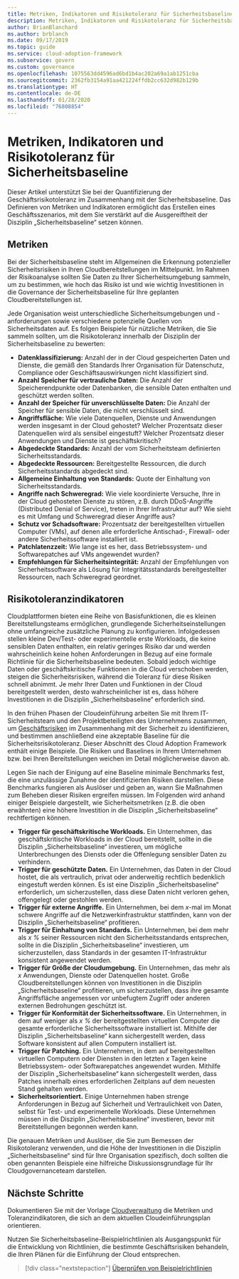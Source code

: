 ```yaml
---
title: Metriken, Indikatoren und Risikotoleranz für Sicherheitsbaseline
description: Metriken, Indikatoren und Risikotoleranz für Sicherheitsbaseline
author: BrianBlanchard
ms.author: brblanch
ms.date: 09/17/2019
ms.topic: guide
ms.service: cloud-adoption-framework
ms.subservice: govern
ms.custom: governance
ms.openlocfilehash: 1075563dd4596ad6bd1b4ac202a69a1ab1251cba
ms.sourcegitcommit: 2362fb3154a91aa421224ffdb2cc632d982b129b
ms.translationtype: HT
ms.contentlocale: de-DE
ms.lasthandoff: 01/28/2020
ms.locfileid: "76808854"
---
```

# <a name="security-baseline-metrics-indicators-and-risk-tolerance"></a>Metriken, Indikatoren und Risikotoleranz für Sicherheitsbaseline

Dieser Artikel unterstützt Sie bei der Quantifizierung der Geschäftsrisikotoleranz im Zusammenhang mit der Sicherheitsbaseline. Das Definieren von Metriken und Indikatoren ermöglicht das Erstellen eines Geschäftsszenarios, mit dem Sie verstärkt auf die Ausgereiftheit der Disziplin „Sicherheitsbaseline“ setzen können.

## <a name="metrics"></a>Metriken

Bei der Sicherheitsbaseline steht im Allgemeinen die Erkennung potenzieller Sicherheitsrisiken in Ihren Cloudbereitstellungen im Mittelpunkt. Im Rahmen der Risikoanalyse sollten Sie Daten zu Ihrer Sicherheitsumgebung sammeln, um zu bestimmen, wie hoch das Risiko ist und wie wichtig Investitionen in die Governance der Sicherheitsbaseline für Ihre geplanten Cloudbereitstellungen ist.

Jede Organisation weist unterschiedliche Sicherheitsumgebungen und -anforderungen sowie verschiedene potenzielle Quellen von Sicherheitsdaten auf. Es folgen Beispiele für nützliche Metriken, die Sie sammeln sollten, um die Risikotoleranz innerhalb der Disziplin der Sicherheitsbaseline zu bewerten:

- **Datenklassifizierung:** Anzahl der in der Cloud gespeicherten Daten und Dienste, die gemäß den Standards Ihrer Organisation für Datenschutz, Compliance oder Geschäftsauswirkungen nicht klassifiziert sind.
- **Anzahl Speicher für vertrauliche Daten:** Die Anzahl der Speicherendpunkte oder Datenbanken, die sensible Daten enthalten und geschützt werden sollten.
- **Anzahl der Speicher für unverschlüsselte Daten:** Die Anzahl der Speicher für sensible Daten, die nicht verschlüsselt sind.
- **Angriffsfläche:** Wie viele Datenquellen, Dienste und Anwendungen werden insgesamt in der Cloud gehostet? Welcher Prozentsatz dieser Datenquellen wird als sensibel eingestuft? Welcher Prozentsatz dieser Anwendungen und Dienste ist geschäftskritisch?
- **Abgedeckte Standards:** Anzahl der vom Sicherheitsteam definierten Sicherheitsstandards.
- **Abgedeckte Ressourcen:** Bereitgestellte Ressourcen, die durch Sicherheitsstandards abgedeckt sind.
- **Allgemeine Einhaltung von Standards:** Quote der Einhaltung von Sicherheitsstandards.
- **Angriffe nach Schweregrad:** Wie viele koordinierte Versuche, Ihre in der Cloud gehosteten Dienste zu stören, z.B. durch DDoS-Angriffe (Distributed Denial of Service), treten in Ihrer Infrastruktur auf? Wie sieht es mit Umfang und Schweregrad dieser Angriffe aus?
- **Schutz vor Schadsoftware:** Prozentsatz der bereitgestellten virtuellen Computer (VMs), auf denen alle erforderliche Antischad-, Firewall- oder andere Sicherheitssoftware installiert ist.
- **Patchlatenzzeit:** Wie lange ist es her, dass Betriebssystem- und Softwarepatches auf VMs angewendet wurden?
- **Empfehlungen für Sicherheitsintegrität:** Anzahl der Empfehlungen von Sicherheitssoftware als Lösung für Integritätsstandards bereitgestellter Ressourcen, nach Schweregrad geordnet.

## <a name="risk-tolerance-indicators"></a>Risikotoleranzindikatoren

Cloudplattformen bieten eine Reihe von Basisfunktionen, die es kleinen Bereitstellungsteams ermöglichen, grundlegende Sicherheitseinstellungen ohne umfangreiche zusätzliche Planung zu konfigurieren. Infolgedessen stellen kleine Dev/Test- oder experimentelle erste Workloads, die keine sensiblen Daten enthalten, ein relativ geringes Risiko dar und werden wahrscheinlich keine hohen Anforderungen in Bezug auf eine formale Richtlinie für die Sicherheitsbaseline bedeuten. Sobald jedoch wichtige Daten oder geschäftskritische Funktionen in die Cloud verschoben werden, steigen die Sicherheitsrisiken, während die Toleranz für diese Risiken schnell abnimmt. Je mehr Ihrer Daten und Funktionen in der Cloud bereitgestellt werden, desto wahrscheinlicher ist es, dass höhere Investitionen in die Disziplin „Sicherheitsbaseline“ erforderlich sind.

In den frühen Phasen der Cloudeinführung arbeiten Sie mit Ihrem IT-Sicherheitsteam und den Projektbeteiligten des Unternehmens zusammen, um [Geschäftsrisiken](./business-risks.md) im Zusammenhang mit der Sicherheit zu identifizieren, und bestimmen anschließend eine akzeptable Baseline für die Sicherheitsrisikotoleranz. Dieser Abschnitt des Cloud Adoption Framework enthält einige Beispiele. Die Risiken und Baselines in Ihrem Unternehmen bzw. bei Ihren Bereitstellungen weichen im Detail möglicherweise davon ab.

Legen Sie nach der Einigung auf eine Baseline minimale Benchmarks fest, die eine unzulässige Zunahme der identifizierten Risiken darstellen. Diese Benchmarks fungieren als Auslöser und geben an, wann Sie Maßnahmen zum Beheben dieser Risiken ergreifen müssen. Im Folgenden wird anhand einiger Beispiele dargestellt, wie Sicherheitsmetriken (z.B. die oben erwähnten) eine höhere Investition in die Disziplin „Sicherheitsbaseline“ rechtfertigen können.

- **Trigger für geschäftskritische Workloads.** Ein Unternehmen, das geschäftskritische Workloads in der Cloud bereitstellt, sollte in die Disziplin „Sicherheitsbaseline“ investieren, um mögliche Unterbrechungen des Diensts oder die Offenlegung sensibler Daten zu verhindern.
- **Trigger für geschützte Daten.** Ein Unternehmen, das Daten in der Cloud hostet, die als vertraulich, privat oder anderweitig rechtlich bedenklich eingestuft werden können. Es ist eine Disziplin „Sicherheitsbaseline“ erforderlich, um sicherzustellen, dass diese Daten nicht verloren gehen, offengelegt oder gestohlen werden.
- **Trigger für externe Angriffe.** Ein Unternehmen, bei dem _x_-mal im Monat schwere Angriffe auf die Netzwerkinfrastruktur stattfinden, kann von der Disziplin „Sicherheitsbaseline“ profitieren.
- **Trigger für Einhaltung von Standards.** Ein Unternehmen, bei dem mehr als _x %_ seiner Ressourcen nicht den Sicherheitsstandards entsprechen, sollte in die Disziplin „Sicherheitsbaseline“ investieren, um sicherzustellen, dass Standards in der gesamten IT-Infrastruktur konsistent angewendet werden.
- **Trigger für Größe der Cloudumgebung.** Ein Unternehmen, das mehr als _x_ Anwendungen, Dienste oder Datenquellen hostet. Große Cloudbereitstellungen können von Investitionen in die Disziplin „Sicherheitsbaseline“ profitieren, um sicherzustellen, dass ihre gesamte Angriffsfläche angemessen vor unbefugtem Zugriff oder anderen externen Bedrohungen geschützt ist.
- **Trigger für Konformität der Sicherheitssoftware.** Ein Unternehmen, in dem auf weniger als _x %_ der bereitgestellten virtuellen Computer die gesamte erforderliche Sicherheitssoftware installiert ist. Mithilfe der Disziplin „Sicherheitsbaseline“ kann sichergestellt werden, dass Software konsistent auf allen Computern installiert ist.
- **Trigger für Patching.** Ein Unternehmen, in dem auf bereitgestellten virtuellen Computern oder Diensten in den letzten _x_ Tagen keine Betriebssystem- oder Softwarepatches angewendet wurden. Mithilfe der Disziplin „Sicherheitsbaseline“ kann sichergestellt werden, dass Patches innerhalb eines erforderlichen Zeitplans auf dem neuesten Stand gehalten werden.
- **Sicherheitsorientiert.** Einige Unternehmen haben strenge Anforderungen in Bezug auf Sicherheit und Vertraulichkeit von Daten, selbst für Test- und experimentelle Workloads. Diese Unternehmen müssen in die Disziplin „Sicherheitsbaseline“ investieren, bevor mit Bereitstellungen begonnen werden kann.

Die genauen Metriken und Auslöser, die Sie zum Bemessen der Risikotoleranz verwenden, und die Höhe der Investitionen in die Disziplin „Sicherheitsbaseline“ sind für Ihre Organisation spezifisch, doch sollten die oben genannten Beispiele eine hilfreiche Diskussionsgrundlage für Ihr Cloudgovernanceteam darstellen.

## <a name="next-steps"></a>Nächste Schritte

Dokumentieren Sie mit der Vorlage [Cloudverwaltung](./template.md) die Metriken und Toleranzindikatoren, die sich an dem aktuellen Cloudeinführungsplan orientieren.

Nutzen Sie Sicherheitsbaseline-Beispielrichtlinien als Ausgangspunkt für die Entwicklung von Richtlinien, die bestimmte Geschäftsrisiken behandeln, die Ihren Plänen für die Einführung der Cloud entsprechen.

> [!div class="nextstepaction"]
> [Überprüfen von Beispielrichtlinien](./policy-statements.md)
